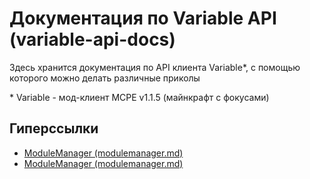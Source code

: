 # Документация по Variable API (variable-api-docs)
Здесь хранится документация по API клиента Variable*, с помощью которого можно делать различные приколы

\* Variable - мод-клиент MCPE v1.1.5 (майнкрафт с фокусами)

## Гиперссылки

* [ModuleManager (modulemanager.md)](https://github.com/lednevok1/variable-api-docs/blob/main/documentation/modulemanager.md)
* [ModuleManager (modulemanager.md)](documentation/modulemanager.md)
